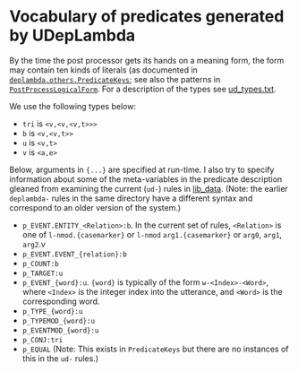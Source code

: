 # Vocabulary of predicates generated by UDepLambda

By the time the post processor gets its hands on a meaning form, the form may contain
ten kinds of literals (as documented in 
[`deplambda.others.PredicateKeys`](https://github.com/sivareddyg/UDepLambda/blob/master/src/deplambda/others/PredicateKeys.java); 
see also the patterns in [`PostProcessLogicalForm`](https://github.com/sivareddyg/UDepLambda/blob/master/src/deplambda/others/PostProcessorLogicalForm.java). For a description of the types see
[ud_types.txt](https://github.com/sivareddyg/UDepLambda/blob/master/lib_data/ud.types.txt). 

We use the following types below:
  * `tri` is `<v,<v,<v,t>>>`
  * `b` is `<v,<v,t>>`
  * `u` is `<v,t>`
  * `v` is `<a,e>`

Below, arguments in `{...}` are specified at run-time. I also try to specify information about some of 
the meta-variables in the predicate description gleaned from examining the current (`ud-`) rules
in [lib_data](https://github.com/sivareddyg/UDepLambda/tree/master/lib_data). (Note:
the earlier `deplambda-` rules in the same directory have a different syntax and correspond to an
older version of the system.)
  * `p_EVENT.ENTITY_<Relation>:b`. In the current set of rules, `<Relation>` is one of 
      `l-nmod.{casemarker}` or `l-nmod`
      `arg1.{casemarker}` or `arg0`, `arg1`, `arg2`.v
  * `p_EVENT.EVENT_{relation}:b` 
  * `p_COUNT:b`
  * `p_TARGET:u`
  * `p_EVENT_{word}:u`. `{word}` is typically of the form `w-<Index>-<Word>`, 
  where `<Index>` is the integer index into the utterance, and `<Word>` is the corresponding word.
  * `p_TYPE_{word}:u` 
  * `p_TYPEMOD_{word}:u`
  * `p_EVENTMOD_{word}:u`
  * `p_CONJ:tri`
  * `p_EQUAL` (Note: This exists in `PredicateKeys` but there are no instances of this in the `ud-` rules.)
  
